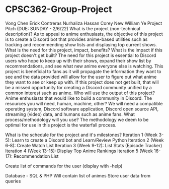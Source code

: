 # CPSC362-Group-Project

Vong Chen 
Erick Contreras
Nurhaliza Hassan
Corey New
William Ye
Project Pitch (DUE: SUNDAY - 2/6/22)
What is the project (non-technical description)?
As to appeal to anime enthusiasts, the objective of this project is to create a Discord bot that provides anime-based utilities such as tracking and recommending show lists and displaying top current shows. 
What is the need for this project, impact, benefits?  What is the impact if this project doesn't get built?
The need for this project is essential to Discord users who hope to keep up with their shows, expand their show list by recommendations, and see what new anime everyone else is watching. This project is beneficial to fans as it will propagate the information they want to see and the data provided will allow for the user to figure out what anime they want to see or keep up with. If this project does not get built, that will be a missed opportunity for creating a Discord community unified by a common interest such as anime.
Who will use the output of this project?
	Anime enthusiasts that would like to build a community in Discord.
The resources you will need, human, machine, other?
We will need a compatible operating system, Discord software application, Discord open source API, streaming (video) data, and humans such as anime fans. 
What process/methodology will you use?
	The methodology we deem to be optimal for use in this project is the waterfall process.


What is the schedule for the project and it's milestones?
	Iteration 1 (Week 3-5): Learn to create a Discord bot and Learn/Review Python
	Iteration 2 (Week 6-8): Create Watch List
	Iteration 3 (Week 9-12): List Stats (Episode Tracker)
Iteration 4 (Week 13-15): Display Top Anime Rankings
Iteration 5 (Week 16-17): Recommendation List


Create list of commands for the user (display with -help)

Database - SQL & PHP
Will contain list of animes
Store user data from queries




